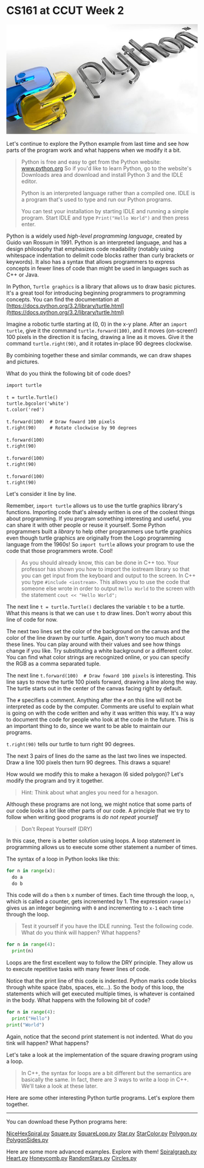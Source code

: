 CS161 at CCUT Week 2
======

![Python](Python.jpg)

Let's continue to explore the Python example from last time and see how parts of the program work and what happens when we modify it a bit.

>Python is free and easy to get from the Python website: www.python.org
>So if you'd like to learn Python, go to the website's Downloads area and download and install Python 3 and the IDLE editor.
>
>Python is an interpreted language rather than a compiled one. IDLE is a program that's used to type and run our Python programs.
>
>You can test your installation by starting IDLE and running a simple program.
>Start IDLE and type `Print("Hello World")` and then press enter.

Python is a widely used *high-level programming language*, created by Guido van Rossum in 1991. Python is an interpreted language, and has a design philosophy that emphasizes code readability (notably using whitespace indentation to delimit code blocks rather than curly brackets or keywords). It also has a syntax that allows programmers to express concepts in fewer lines of code than might be used in languages such as C++ or Java.

In Python, `Turtle graphics` is a library that allows us to draw basic pictures. It's a great tool for introducing beginning programmers to programming concepts. You can find the documentation at [https://docs.python.org/3.2/library/turtle.html](https://docs.python.org/3.2/library/turtle.html)

Imagine a robotic turtle starting at (0, 0) in the x-y plane. After an `import turtle`, give it the command `turtle.forward(100)`, and it moves (on-screen!) 100 pixels in the direction it is facing, drawing a line as it moves. Give it the command `turtle.right(90)`, and it rotates in-place 90 degrees clockwise.

By combining together these and similar commands, we can draw shapes and pictures.

What do you think the following bit of code does?

``` Py
import turtle

t = turtle.Turtle()
turtle.bgcolor('white')
t.color('red')

t.forward(100)  # Draw foward 100 pixels
t.right(90)     # Rotate clockwise by 90 degrees

t.forward(100)
t.right(90)

t.forward(100)
t.right(90)

t.forward(100)
t.right(90)
```

Let's consider it line by line.

Remember, `import turtle` allows us to use the turtle graphics library's functions. Importing code that's already written is one of the coolest things about programming. If you program something interesting and useful, you can share it with other people or reuse it yourself. Some Python programmers built a *library* to help other programmers use turtle graphics even though turtle graphics are originally from the Logo programming language from the 1960s! So `import turtle` allows your program to use the code that those programmers wrote. Cool!

>As you should already know, this can be done in C++ too. Your professor has shown you how to import the iostream library so that you can get input from the keyboard and output to the screen. In C++ you type `#include <iostream>`. This allows you to use the code that someone else wrote in order to output `Hello World` to the screen with the statement `cout << "Hello World";`

The next line `t = turtle.Turtle()` declares the variable `t` to be a turtle. What this means is that we can use `t` to draw lines. Don't worry about this line of code for now.

The next two lines set the color of the background on the canvas and the color of the line drawn by our turtle. Again, don't worry too much about these lines. You can play around with their values and see how things change if you like. Try substituting a white background or a different color. You can find what color strings are recognized online, or you can specify the RGB as a comma separated tuple.

The next line `t.forward(100)  # Draw foward 100 pixels` is interesting. This line says to move the turtle 100 pixels forward, drawing a line along the way. The turtle starts out in the center of the canvas facing right by default.

The `#` specifies a comment. Anything after the `#` on this line will not be interpreted as code by the computer. Comments are useful to explain what is going on with the code written and why it was written this way. It's a way to document the code for people who look at the code in the future. This is an important thing to do, since we want to be able to maintain our programs.

`t.right(90)` tells our turtle to turn right 90 degrees.

The next 3 pairs of lines do the same as the last two lines we inspected. Draw a line 100 pixels then turn 90 degrees. This draws a square!

How would we modify this to make a hexagon (6 sided polygon)? Let's modify the program and try it together.

> Hint: Think about what angles you need for a hexagon.

Although these programs are not long, we might notice that some parts of our code looks a lot like other parts of our code. A principle that we try to follow when writing good programs is *do not repeat yourself*

> Don't Repeat Yourself (DRY)

In this case, there is a better solution using loops. A loop statement in programming allows us to execute some other statement a number of times.

The syntax of a loop in Python looks like this:
```py
for n in range(x):
  do a
  do b
```
This code will do `a` then `b` x number of times. Each time through the loop, `n`, which is called a counter, gets incremented by 1. The expression `range(x)` gives us an integer beginning with `0` and incrementing to `x-1` each time through the loop.

> Test it yourself if you have the IDLE running. Test the following code. What do you think will happen? What happens?

```py
for n in range(4):
  print(n)
```

Loops are the first excellent way to follow the DRY principle. They allow us to execute repetitive tasks with many fewer lines of code.

Notice that the print line of this code is indented. Python marks code blocks through white space (tabs, spaces, etc...). So the body of this loop, the statements which will get executed multiple times, is whatever is contained in the body. What happens with the following bit of code?

```py
for n in range(4):
  print("Hello")
print("World")
```

Again, notice that the second print statement is not indented. What do you tink will happen? What happens?

Let's take a look at the implementation of the square drawing program using a loop.

>In C++, the syntax for loops are a bit different but the semantics are basically the same. In fact, there are 3 ways to write a loop in C++. We'll take a look at these later.

Here are some other interesting Python turtle programs. Let's explore them together.

-------
You can download these Python programs here:

[NiceHexSpiral.py](NiceHexSpiral.py)
[Square.py](Square.py)
[SquareLoop.py](SquareLoop.py)
[Star.py](Star.py)
[StarColor.py](StarColor.py)
[Polygon.py](Polygon.py)
[PolygonSides.py](PolygonSides.py)

Here are some more advanced examples. Explore with them!
[Spiralgraph.py](Spiralgraph.py)
[Heart.py](Heart.py)
[Honeycomb.py](Honeycomb.py)
[RandomStars.py](RandomStars.py)
[Circles.py](Circles.py)




<!---
Okay let's get back to some C++

Concepts from C++ that you should already be familiar with:

basic data types:

declaring variables:

input and output with `cin` and `cout`.

Basic C++ program structure:

But what is a program?
-->
